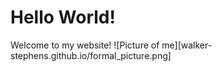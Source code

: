 # Hello World!
Welcome to my website!
![Picture of me][walker-stephens.github.io/formal_picture.png]
